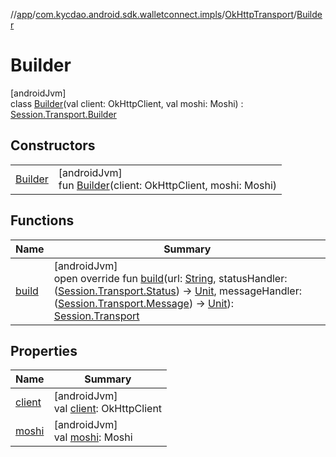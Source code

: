 //[app](../../../../index.md)/[com.kycdao.android.sdk.walletconnect.impls](../../index.md)/[OkHttpTransport](../index.md)/[Builder](index.md)

# Builder

[androidJvm]\
class [Builder](index.md)(val client: OkHttpClient, val moshi: Moshi) : [Session.Transport.Builder](../../../com.kycdao.android.sdk.walletconnect/-session/-transport/-builder/index.md)

## Constructors

| | |
|---|---|
| [Builder](-builder.md) | [androidJvm]<br>fun [Builder](-builder.md)(client: OkHttpClient, moshi: Moshi) |

## Functions

| Name | Summary |
|---|---|
| [build](build.md) | [androidJvm]<br>open override fun [build](build.md)(url: [String](https://kotlinlang.org/api/latest/jvm/stdlib/kotlin/-string/index.html), statusHandler: ([Session.Transport.Status](../../../com.kycdao.android.sdk.walletconnect/-session/-transport/-status/index.md)) -&gt; [Unit](https://kotlinlang.org/api/latest/jvm/stdlib/kotlin/-unit/index.html), messageHandler: ([Session.Transport.Message](../../../com.kycdao.android.sdk.walletconnect/-session/-transport/-message/index.md)) -&gt; [Unit](https://kotlinlang.org/api/latest/jvm/stdlib/kotlin/-unit/index.html)): [Session.Transport](../../../com.kycdao.android.sdk.walletconnect/-session/-transport/index.md) |

## Properties

| Name | Summary |
|---|---|
| [client](client.md) | [androidJvm]<br>val [client](client.md): OkHttpClient |
| [moshi](moshi.md) | [androidJvm]<br>val [moshi](moshi.md): Moshi |
